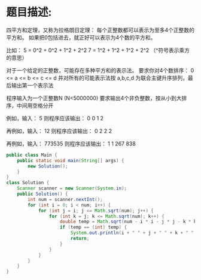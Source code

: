 # 题目描述:
四平方和定理，又称为拉格朗日定理：
每个正整数都可以表示为至多4个正整数的平方和。
如果把0包括进去，就正好可以表示为4个数的平方和。

比如：
5 = 0^2 + 0^2 + 1^2 + 2^2
7 = 1^2 + 1^2 + 1^2 + 2^2
（^符号表示乘方的意思）

对于一个给定的正整数，可能存在多种平方和的表示法。
要求你对4个数排序：
0 <= a <= b <= c <= d
并对所有的可能表示法按 a,b,c,d 为联合主键升序排列，最后输出第一个表示法

程序输入为一个正整数N (N<5000000)
要求输出4个非负整数，按从小到大排序，中间用空格分开

例如，输入：
5
则程序应该输出：
0 0 1 2

再例如，输入：
12
则程序应该输出：
0 2 2 2

再例如，输入：
773535
则程序应该输出：
1 1 267 838

```java
public class Main {  
    public static void main(String[] args) {  
        new Solution();  
    }  
}  
class Solution {  
    Scanner scanner = new Scanner(System.in);  
    public Solution() {  
        int num = scanner.nextInt();  
        for (int i = 0; i < num; i++) {  
            for (int j = i; j <= Math.sqrt(num); j++) {  
                for (int k = j; k <= Math.sqrt(num); k++) {  
                    double temp = Math.sqrt(num - i * i - j * j - k * k);  
                    if (temp == (int) temp) {  
                        System.out.println(i + " " + j + " " + k + " " + (int)temp);  
                        return;  
                    }  
                }  
            }  
        }  
    }  
}
```